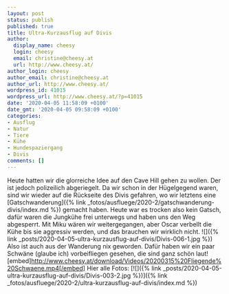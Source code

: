 ```yaml
---
layout: post
status: publish
published: true
title: Ultra-Kurzausflug auf Divis
author:
  display_name: cheesy
  login: cheesy
  email: christine@cheesy.at
  url: http://www.cheesy.at/
author_login: cheesy
author_email: christine@cheesy.at
author_url: http://www.cheesy.at/
wordpress_id: 41015
wordpress_url: http://www.cheesy.at/?p=41015
date: '2020-04-05 11:58:09 +0100'
date_gmt: '2020-04-05 09:58:09 +0100'
categories:
- Ausflug
- Natur
- Tiere
- Kühe
- Hundespaziergang
- Divis
comments: []
---
```

Heute hatten wir die glorreiche Idee auf den Cave Hill gehen zu wollen. Der ist jedoch polizeilich abgeriegelt. Da wir schon in der Hügelgegend waren, sind wir wieder auf die Rückseite des Divis gefahren, wo wir letztens eine [Gatschwanderung]({% link _fotos/ausfluege/2020-2/gatschwanderung-divis/index.md %}) gemacht haben.
Heute war es trocken also kein Gatsch, dafür waren die Jungkühe frei unterwegs und haben uns den Weg abgesperrt. Mit Miku wären wir weitergegangen, aber Oscar verbellt die Kühe bis sie aggressiv werden, und das brauchen wir wirklich nicht.
![]({% link _posts/2020-04-05-ultra-kurzausflug-auf-divis/Divis-006-1.jpg %})
Also ist auch aus der Wanderung nix geworden.
Dafür haben wir ein paar Schwäne (glaube ich) vorbeifliegen gesehen, die sind ganz schön laut!
[embed]http://www.cheesy.at/download/Videos/20200315%20Fliegende%20Schwaene.mp4[/embed]
Hier alle Fotos:
[![]({% link _posts/2020-04-05-ultra-kurzausflug-auf-divis/Divis-003-2.jpg %})]({% link _fotos/ausfluege/2020-2/ultra-kurzausflug-auf-divis/index.md %})
